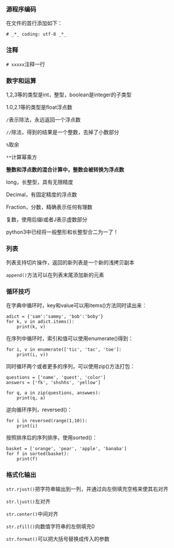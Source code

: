 ### 源程序编码
在文件的首行添加如下：

```
# _*_ coding: utf-8 _*_
```

### 注释

`# xxxxx`注释一行

### 数字和运算
1,2,3等的类型是int，整型，boolean是integer的子类型

1.0,2.1等的类型是float浮点数

`/`表示除法，永远返回一个浮点数

`//`除法，得到的结果是一个整数，去掉了小数部分

`%`取余

`**`计算幂乘方

**整数和浮点数的混合计算中，整数会被转换为浮点数**

long，长整型，具有无限精度

Decimal，有固定精度的浮点数

Fraction，分数，精确表示任何有理数

复数，使用后缀i或者J表示虚数部分

python3中已经将一般整形和长整型合二为一了！

### 列表
列表支持切片操作，返回的新列表是一个新的浅拷贝副本

`append()`方法可以在列表末尾添加新的元素

### 循环技巧

在字典中循环时，key和value可以用items()方法同时读出来：

```
adict = {'sam':'sammy', 'bob':'boby'}
for k, v in adict.items():
	print(k, v)
```

在序列中循环时，索引和值可以使用enumerate()得到：

```
for i, v in enumerate(['tic', 'tac', 'toe']:
	print(i, v))
```

同时循环两个或者更多的序列，可以使用zip()方法打包：

```
questions = ['name', 'quest', 'color']
answers = ['fk', 'shshhs', 'yellow']

for q, a in zip(questions, answwes):
	print(q, a)
```

逆向循环序列，reversed()：

```
for i in reversed(range(1,10)):
	print(i)
```

按照排序后的序列排序，使用sorted()：

```
basket = ['orange', 'pear', 'apple', 'banaba']
for f in sorted(basket):
	print(f)
```

### 格式化输出

`str.rjust()`把字符串输出到一列，并通过向左侧填充空格来使其右对齐

`str.ljust()`左对齐

`str.center()`中间对齐

`str.zfill()`向数值字符串的左侧填充0

`str.format()`可以把大括号替换成传入的参数


